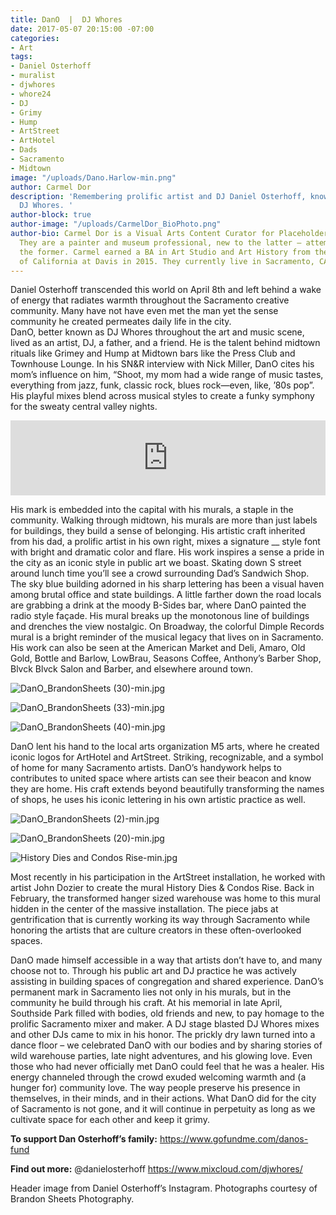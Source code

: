```yaml
---
title: DanO  |  DJ Whores
date: 2017-05-07 20:15:00 -07:00
categories:
- Art
tags:
- Daniel Osterhoff
- muralist
- djwhores
- whore24
- DJ
- Grimy
- Hump
- ArtStreet
- ArtHotel
- Dads
- Sacramento
- Midtown
image: "/uploads/Dano.Harlow-min.png"
author: Carmel Dor
description: 'Remembering prolific artist and DJ Daniel Osterhoff, known by many as
  DJ Whores. '
author-block: true
author-image: "/uploads/CarmelDor_BioPhoto.png"
author-bio: Carmel Dor is a Visual Arts Content Curator for Placeholder Magazine.
  They are a painter and museum professional, new to the latter – attempting to navigate
  the former. Carmel earned a BA in Art Studio and Art History from the University
  of California at Davis in 2015. They currently live in Sacramento, CA.
---
```


Daniel Osterhoff transcended this world on April 8th and left behind a wake of energy that radiates warmth throughout the Sacramento creative community. Many have not have even met the man yet the sense community he created permeates daily life in the city.  
DanO, better known as DJ Whores throughout the art and music scene, lived as an artist, DJ, a father, and a friend. He is the talent behind midtown rituals like Grimey and Hump at Midtown bars like the Press Club and Townhouse Lounge. In his SN&R interview with Nick Miller, DanO cites his mom’s influence on him, “Shoot, my mom had a wide range of music tastes, everything from jazz, funk, classic rock, blues rock—even, like, ’80s pop”. His playful mixes blend across musical styles to create a funky symphony for the sweaty central valley nights. 

<iframe width="100%" height="120" src="https://www.mixcloud.com/widget/iframe/?feed=https%3A%2F%2Fwww.mixcloud.com%2Fdjwhores%2Fdj-whores-summer-bass-mix-july-2009%2F&hide_cover=1&light=1" frameborder="0"></iframe>

His mark is embedded into the capital with his murals, a staple in the community. Walking through midtown, his murals are more than just labels for buildings, they build a sense of belonging. His artistic craft inherited from his dad, a prolific artist in his own right, mixes a signature __ style font with bright and dramatic color and flare. His work inspires a sense a pride in the city as an iconic style in public art we boast. Skating down S street around lunch time you’ll see a crowd surrounding Dad’s Sandwich Shop. The sky blue building adorned in his sharp lettering has been a visual haven among brutal office and state buildings. A little farther down the road locals are grabbing a drink at the moody B-Sides bar, where DanO painted the radio style façade. His mural breaks up the monotonous line of buildings and drenches the view nostalgic. On Broadway, the colorful Dimple Records mural is a bright reminder of the musical legacy that lives on in Sacramento. His work can also be seen at the American Market and Deli, Amaro, Old Gold, Bottle and Barlow, LowBrau, Seasons Coffee, Anthony’s Barber Shop, Blvck Blvck Salon and Barber, and elsewhere around town. 

![DanO_BrandonSheets (30)-min.jpg](/uploads/DanO_BrandonSheets%20(30)-min.jpg)

![DanO_BrandonSheets (33)-min.jpg](/uploads/DanO_BrandonSheets%20(33)-min.jpg)

![DanO_BrandonSheets (40)-min.jpg](/uploads/DanO_BrandonSheets%20(40)-min.jpg)

DanO lent his hand to the local arts organization M5 arts, where he created iconic logos for ArtHotel and ArtStreet. Striking, recognizable, and a symbol of home for many Sacramento artists. DanO’s handywork helps to contributes to united space where artists can see their beacon and know they are home. His craft extends beyond beautifully transforming the names of shops, he uses his iconic lettering in his own artistic practice as well. 

![DanO_BrandonSheets (2)-min.jpg](/uploads/DanO_BrandonSheets%20(2)-min.jpg)

![DanO_BrandonSheets (20)-min.jpg](/uploads/DanO_BrandonSheets%20(20)-min.jpg)

![History Dies and Condos Rise-min.jpg](/uploads/History%20Dies%20and%20Condos%20Rise-min.jpg)

Most recently in his participation in the ArtStreet installation, he worked with artist John Dozier to create the mural History Dies & Condos Rise. Back in February, the transformed hanger sized warehouse was home to this mural hidden in the center of the massive installation. The piece jabs at gentrification that is currently working its way through Sacramento while honoring the artists that are culture creators in these often-overlooked spaces. 
 
DanO made himself accessible in a way that artists don’t have to, and many choose not to. Through his public art and DJ practice he was actively assisting in building spaces of congregation and shared experience. DanO’s permanent mark in Sacramento lies not only in his murals, but in the community he build through his craft. At his memorial in late April, Southside Park filled with bodies, old friends and new, to pay homage to the prolific Sacramento mixer and maker. A DJ stage blasted DJ Whores mixes and other DJs came to mix in his honor. The prickly dry lawn turned into a dance floor – we celebrated DanO with our bodies and by sharing stories of wild warehouse parties, late night adventures, and his glowing love. Even those who had never officially met DanO could feel that he was a healer.  His energy channeled through the crowd exuded welcoming warmth and (a hunger for) community love. The way people preserve his presence in themselves, in their minds, and in their actions. What DanO did for the city of Sacramento is not gone, and it will continue in perpetuity as long as we cultivate space for each other and keep it grimy. 

**To support Dan Osterhoff’s family:**
https://www.gofundme.com/danos-fund

**Find out more:**
@danielosterhoff
https://www.mixcloud.com/djwhores/

Header image from Daniel Osterhoff’s Instagram.
Photographs courtesy of Brandon Sheets Photography.
